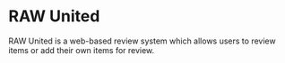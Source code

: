 # RAW United
RAW United is a web-based review system which allows users to review items or add their own items for review.
